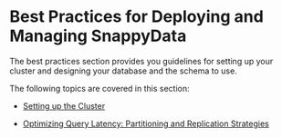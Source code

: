 # Best Practices for Deploying and Managing SnappyData

The best practices section provides you guidelines for setting up your cluster and designing your database and the schema to use.

The following topics are covered in this section:

* [Setting up the Cluster](best_practices/capacity_planning.md)

* [ Optimizing Query Latency: Partitioning and Replication Strategies](best_practices/design_schema.md)
